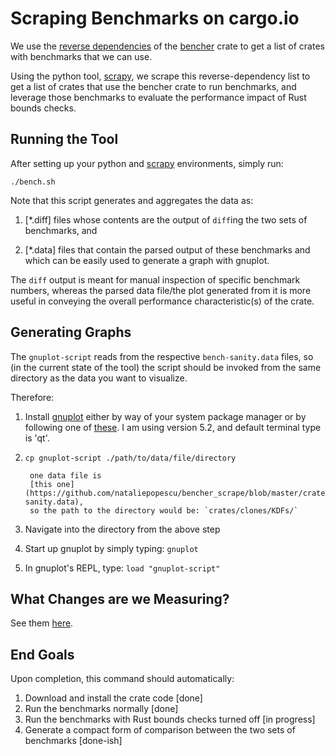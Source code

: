 # Scraping Benchmarks on cargo.io

We use the [reverse dependencies](https://crates.io/crates/bencher/reverse_dependencies) of the [bencher](https://crates.io/crates/bencher) crate to get a list of crates with benchmarks that we can use.

Using the python tool, [scrapy](https://docs.scrapy.org/en/latest/index.html#), we scrape this reverse-dependency list to get a list of crates that use the bencher crate to run benchmarks, and leverage those benchmarks to evaluate the performance impact of Rust bounds checks.

## Running the Tool

After setting up your python and [scrapy](https://docs.scrapy.org/en/latest/intro/install.html) environments, simply run:

`./bench.sh`

Note that this script generates and aggregates the data as:

 1) [*.diff] files whose contents are the output of `diff`ing the 
two sets of benchmarks, and

 2) [*.data] files that contain the parsed output of these benchmarks and which
can be easily used to generate a graph with gnuplot.

The `diff` output is meant for manual inspection
of specific benchmark numbers, whereas the parsed data file/the plot 
generated from it is more useful in conveying the 
overall performance characteristic(s) of the crate.

## Generating Graphs

The `gnuplot-script` reads from the respective `bench-sanity.data` files, so (in the current state of the tool)
the script should be invoked from the same directory as the data you want to visualize. 

Therefore: 

1. Install [gnuplot](http://www.gnuplot.info/) either by way of your system package manager or by following one of 
[these](http://www.gnuplot.info/download.html). I am using version 5.2, and default terminal type is 'qt'.

2. `cp gnuplot-script ./path/to/data/file/directory` 

        one data file is 
        [this one](https://github.com/nataliepopescu/bencher_scrape/blob/master/crates/clones/KDFs/bench-sanity.data), 
        so the path to the directory would be: `crates/clones/KDFs/`

3. Navigate into the directory from the above step

4. Start up gnuplot by simply typing: `gnuplot`

5. In gnuplot's REPL, type: `load "gnuplot-script"`

## What Changes are we Measuring?

See them [here](https://github.com/nataliepopescu/rust).

## End Goals

Upon completion, this command should automatically:

1. Download and install the crate code [done]
2. Run the benchmarks normally [done]
3. Run the benchmarks with Rust bounds checks turned off [in progress]
4. Generate a compact form of comparison between the two sets of benchmarks [done-ish]
